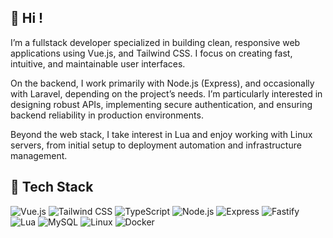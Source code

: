 ## 👋 Hi !

I’m a fullstack developer specialized in building clean, responsive web applications using Vue.js, and Tailwind CSS. I focus on creating fast, intuitive, and maintainable user interfaces.

On the backend, I work primarily with Node.js (Express), and occasionally with Laravel, depending on the project’s needs. I’m particularly interested in designing robust APIs, implementing secure authentication, and ensuring backend reliability in production environments.

Beyond the web stack, I take interest in Lua and enjoy working with Linux servers, from initial setup to deployment automation and infrastructure management.

## 🚀 Tech Stack

![Vue.js](https://img.shields.io/badge/Vue-42b883?style=for-the-badge&logo=vue.js&logoColor=white)
![Tailwind CSS](https://img.shields.io/badge/Tailwind_CSS-38B2AC?style=for-the-badge&logo=tailwind-css&logoColor=white)
![TypeScript](https://img.shields.io/badge/TypeScript-3178C6?style=for-the-badge&logo=typescript&logoColor=white)
![Node.js](https://img.shields.io/badge/Node.js-339933?style=for-the-badge&logo=node.js&logoColor=white)
![Express](https://img.shields.io/badge/Express-222222?style=for-the-badge&logo=express&logoColor=white)
![Fastify](https://img.shields.io/badge/Fastify-FFFFFF?style=for-the-badge&logo=fastify&logoColor=black)
![Lua](https://img.shields.io/badge/Lua-000080?style=for-the-badge&logo=lua&logoColor=white)
![MySQL](https://img.shields.io/badge/MySQL-005E86?style=for-the-badge&logo=mysql&logoColor=white)
![Linux](https://img.shields.io/badge/Linux-FCC624?style=for-the-badge&logo=linux&logoColor=black)
![Docker](https://img.shields.io/badge/Docker-2496ED?style=for-the-badge&logo=docker&logoColor=white)
